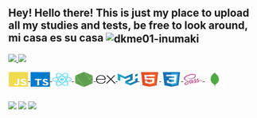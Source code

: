 ## Hey! Hello there! This is just my place to upload all my studies and tests, be free to look around, mi casa es su casa <img align="center" alt="dkme01-inumaki" height="30" width="40" src="https://media.giphy.com/media/ZtzwBkfSzNc9sNDNH5/giphy.gif">

<a href="https://github.com/dkme01">
  <img height="180em" src="https://github-readme-stats-eight-theta.vercel.app/api?username=dkme01&show_icons=true&theme=dracula&include_all_commits=true&count_private=true"/>
  <img height="180em" src="https://github-readme-stats-eight-theta.vercel.app/api/top-langs/?username=dkme01&layout=compact&langs_count=8&theme=dracula"/>
<div>
<div style="display: inline_block"><br>
  <img align="center" alt="dkme01-Js" height="30" width="40" src="https://raw.githubusercontent.com/devicons/devicon/master/icons/javascript/javascript-plain.svg">
  <img align="center" alt="dkme01-Ts" height="30" width="40" src="https://raw.githubusercontent.com/devicons/devicon/master/icons/typescript/typescript-plain.svg">
  <img align="center" alt="dkme01-React" height="30" width="40" src="https://raw.githubusercontent.com/devicons/devicon/master/icons/react/react-original.svg">
  <img align="center" alt="dkme01-Node" height="30" width="40" src="https://raw.githubusercontent.com/devicons/devicon/master/icons/nodejs/nodejs-plain.svg">
  <img align="center" alt="dkme01-EXPRESS" height="30" width="40" src="https://raw.githubusercontent.com/devicons/devicon/master/icons/express/express-original.svg">
  <img align="center" alt="dkme01-MUI" height="30" width="40" src="https://raw.githubusercontent.com/devicons/devicon/master/icons/materialui/materialui-original.svg">
  <img align="center" alt="dkme01-HTML" height="30" width="40" src="https://raw.githubusercontent.com/devicons/devicon/master/icons/html5/html5-original.svg">
  <img align="center" alt="dkme01-CSS" height="30" width="40" src="https://raw.githubusercontent.com/devicons/devicon/master/icons/css3/css3-original.svg">
  <img align="center" alt="dkme01-SASS" height="30" width="40" src="https://raw.githubusercontent.com/devicons/devicon/master/icons/sass/sass-original.svg">
  <img align="center" alt="dkme01-Mongodb" height="30" width="40" src="https://raw.githubusercontent.com/devicons/devicon/master/icons/mongodb/mongodb-plain.svg">
</div>

##

  <div>
  <a href = "mailto: dkme01@gmail.com"><img src="https://img.shields.io/badge/-Gmail-%23EA4335?style=for-the-badge&logo=gmail&logoColor=white" target="_blank"></a>
  <a href="https://www.linkedin.com/mwlite/in/bryan-alexandre-pavani-caetano-0b42aa139" target="_blank"><img src="https://img.shields.io/badge/-LinkedIn-%230077B5?style=for-the-badge&logo=linkedin&logoColor=white" target="_blank"></a>
  <a href="https://instagram.com/biraian" target="_blank"><img src="https://img.shields.io/badge/-Instagram-%23E4405F?style=for-the-badge&logo=instagram&logoColor=white" target="_blank"></a>
</div>
